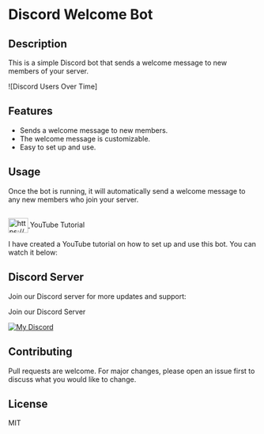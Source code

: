 # Discord Welcome Bot

## Description
This is a simple Discord bot that sends a welcome message to new members of your server.

![Discord Users Over Time]

## Features
- Sends a welcome message to new members.
- The welcome message is customizable.
- Easy to set up and use.

## Usage
Once the bot is running, it will automatically send a welcome message to any new members who join your server.

## <h2>
  <a href="https://www.youtube.com/c/exatube" target="_blank">
    <img align="center" src="https://raw.githubusercontent.com/rahuldkjain/github-profile-readme-generator/master/src/images/icons/Social/youtube.svg" alt="https://youtube.com/exatube" height="30" width="40" />
  </a>
  YouTube Tutorial
</h2>

I have created a YouTube tutorial on how to set up and use this bot. You can watch it below:

<!-- BEGIN YOUTUBE-CARDS -->
<!-- END YOUTUBE-CARDS -->

## Discord Server
Join our Discord server for more updates and support:

Join our Discord Server

<a href="https://discord.gg/ejYNZwDVHH" target="_blank">
    <img src="https://discord-readme-badge-mu.vercel.app/api?id=635933198035058700" alt="My Discord" />
</a>

## Contributing
Pull requests are welcome. For major changes, please open an issue first to discuss what you would like to change.

## License
MIT
